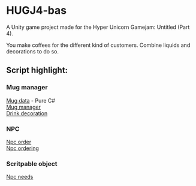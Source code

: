# HUGJ4-bas
A Unity game project made for the Hyper Unicorn Gamejam: Untitled (Part 4).

You make coffees for the different kind of customers. Combine liquids and decorations to do so.

## Script highlight:
### Mug manager
[Mug data](Assets/Scripts/Framework/Drink/MugData.cs) - Pure C#<br>
[Mug manager](Assets/Scripts/Framework/Drink/MugManager.cs)<br>
[Drink decoration](Assets/Scripts/Framework/Drink/DrinkDecoration.cs)<br>
### NPC
[Npc order](Assets/Scripts/NPC/NpcOrder.cs)<br>
[Npc ordering](Assets/Scripts/NPC/NpcOrdering.cs)<br>
### Scritpable object
[Npc needs](Assets/Scripts/Framework/ScriptableObjects/NpcNeeds.cs)<br>